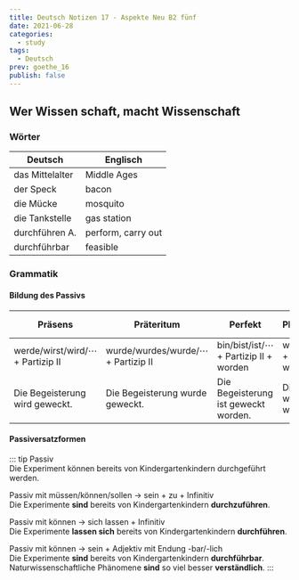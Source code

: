 ```yaml
---
title: Deutsch Notizen 17 - Aspekte Neu B2 fünf
date: 2021-06-28
categories:
  - study
tags:
  - Deutsch
prev: goethe_16
publish: false
---
```


## Wer Wissen schaft, macht Wissenschaft

### Wörter

| Deutsch         | Englisch           |
| --------------- | ------------------ |
| das Mittelalter | Middle Ages        |
| der Speck       | bacon              |
| die Mücke       | mosquito           |
| die Tankstelle  | gas station        |
| durchführen A.  | perform, carry out |
| durchführbar    | feasible           |

### Grammatik

#### Bildung des Passivs

| Präsens                                 | Präteritum                                | Perfekt                                      | Plusquamperfekt                               | mit Modalverb                         |
| --------------------------------------- | ----------------------------------------- | -------------------------------------------- | --------------------------------------------- | ------------------------------------- |
| werde/wirst/wird/$\cdots$ + Partizip II | wurde/wurdes/wurde/$\cdots$ + Partizip II | bin/bist/ist/$\cdots$ + Partizip II + worden | war/warst/war/$\cdots$ + Partizip II + worden | Modalverb + Partizip II + werden      |
| Die Begeisterung wird geweckt.          | Die Begeisterung wurde geweckt.           | Die Begeisterung ist geweckt worden.         | Die Begeisterung war geweckt worden.          | Die Begeisterung soll geweckt werden. |

#### Passiversatzformen

::: tip
Passiv  
Die Experiment können bereits von Kindergartenkindern durchgeführt werden.

Passiv mit müssen/können/sollen $\rightarrow$ sein + zu + Infinitiv  
Die Experimente **sind** bereits von Kindergartenkindern **durchzuführen**.

Passiv mit können $\rightarrow$ sich lassen + Infinitiv  
Die Experimente **lassen sich** bereits von Kindergartenkindern **durchführen**.

Passiv mit können $\rightarrow$ sein + Adjektiv mit Endung -bar/-lich  
Die Experimente **sind** bereits von Kindergartenkindern **durchführbar**.  
Naturwissenschaftliche Phänomene **sind** so viel besser **verständlich**.
:::
